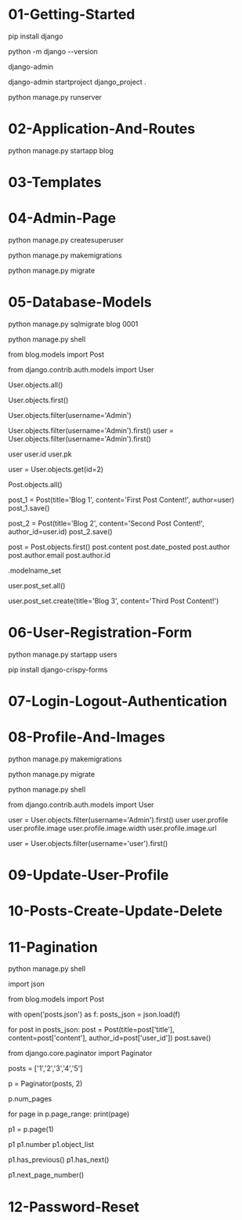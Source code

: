 # 01-Getting-Started

pip install django

python -m django --version

django-admin

django-admin startproject django_project .

python manage.py runserver


# 02-Application-And-Routes

python manage.py startapp blog


# 03-Templates

# 04-Admin-Page

python manage.py createsuperuser

python manage.py makemigrations

python manage.py migrate

# 05-Database-Models

python manage.py sqlmigrate blog 0001

python manage.py shell

from blog.models import Post

from django.contrib.auth.models import User

User.objects.all()

User.objects.first()

User.objects.filter(username='Admin')

User.objects.filter(username='Admin').first()
user = User.objects.filter(username='Admin').first()

user
user.id
user.pk

user = User.objects.get(id=2)


Post.objects.all()

post_1 = Post(title='Blog 1', content='First Post Content!', author=user)
post_1.save()

post_2 = Post(title='Blog 2', content='Second Post Content!', author_id=user.id)
post_2.save()

post = Post.objects.first()
post.content
post.date_posted
post.author
post.author.email
post.author.id

.modelname_set

user.post_set.all()

user.post_set.create(title='Blog 3', content='Third Post Content!')

# 06-User-Registration-Form

python manage.py startapp users

pip install django-crispy-forms

# 07-Login-Logout-Authentication

# 08-Profile-And-Images

python manage.py makemigrations

python manage.py migrate

python manage.py shell

from django.contrib.auth.models import User

user = User.objects.filter(username='Admin').first()
user
user.profile
user.profile.image
user.profile.image.width
user.profile.image.url

user = User.objects.filter(username='user').first()

# 09-Update-User-Profile

# 10-Posts-Create-Update-Delete

# 11-Pagination

python manage.py shell

import json

from blog.models import Post

with open('posts.json') as f:
     posts_json = json.load(f)

for post in posts_json:
post = Post(title=post['title'], content=post['content'], author_id=post['user_id'])
post.save()

from django.core.paginator import Paginator

posts = ['1','2','3','4','5']

p = Paginator(posts, 2)

p.num_pages

for page in p.page_range:
print(page)

p1 = p.page(1)

p1
p1.number
p1.object_list

p1.has_previous()
p1.has_next()

p1.next_page_number()

# 12-Password-Reset
